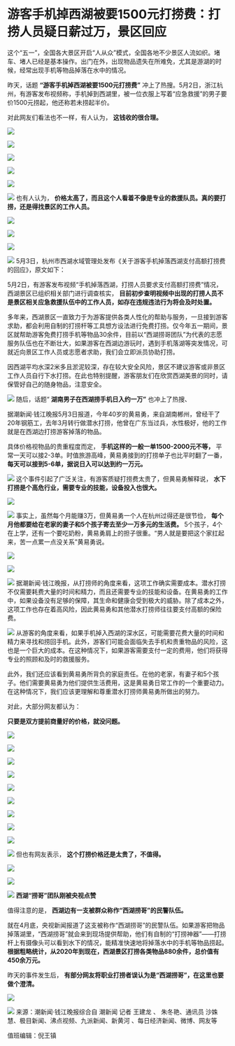 # 游客手机掉西湖被要1500元打捞费：打捞人员疑日薪过万，景区回应

这个“五一”，全国各大景区开启“人从众”模式，全国各地不少景区人流如织。堵车、堵人已经是基本操作。出门在外，出现物品遗失在所难免，尤其是游湖的时候，经常出现手机等物品掉落在水中的情况。

昨天‍，话题 **“游客手机掉西湖被要1500元打捞费”**
冲上了热搜。5月2日，浙江杭州，有游客发布视频称，手机掉到西湖里，被一位衣服上写着“应急救援”的男子要价1500元捞起，他还称若未捞起半价。

对此网友们看法也不一样，有人认为， **这钱收的很合理。**

![](https://inews.gtimg.com/newsapp_bt/0/15788872049/1000)

![](https://inews.gtimg.com/newsapp_bt/0/15788872051/1000)

![](https://inews.gtimg.com/newsapp_bt/0/15788872087/1000)

![](https://inews.gtimg.com/newsapp_bt/0/15788872088/1000)

![](https://inews.gtimg.com/newsapp_bt/0/15788872089/1000)

![](https://inews.gtimg.com/newsapp_bt/0/15788872110/1000)
也有人认为， **价格太高了，而且这个人看着不像是专业的救援队员。真的要打捞，还是得找景区的工作人员。**

![](https://inews.gtimg.com/newsapp_bt/0/15788872111/1000)

![](https://inews.gtimg.com/newsapp_bt/0/15788872112/1000)

![](https://inews.gtimg.com/newsapp_bt/0/15788872140/1000)

![](https://inews.gtimg.com/newsapp_bt/0/15788872141/1000)
5月3日，杭州市西湖水域管理处发布《关于游客手机掉落西湖支付高额打捞费的回应》，原文如下：

5月2日，有游客发布视频“手机掉落西湖，打捞人员要求支付高额打捞费”情况，西湖景区已组织相关部门进行调查核实，
**目前初步查明视频中出现的打捞人员不是景区相关应急救援队伍中的工作人员，如存在违规违法行为将会及时处置。**

多年来，西湖景区一直致力于为游客提供各类人性化的帮助与服务，一旦接到游客求助，都会利用自制的打捞杆等工具想方设法进行免费打捞。仅今年五一期间，景区就帮助游客免费打捞手机等物品30余件，目前以“西湖捞哥团队”为代表的志愿服务队伍也在不断壮大，如果游客在西湖边游玩时，遇到手机落湖等突发情况，可就近向景区工作人员或志愿者求助，我们会立即派员协助打捞。

因西湖平均水深2米多且淤泥较深，存在较大安全风险，景区不建议游客或非景区工作人员自行下水打捞。在此也特别提醒，游客朋友们在欣赏西湖美景的同时，请保管好自己的随身物品，注意安全。

![](https://inews.gtimg.com/newsapp_bt/0/15788872142/1000)
随后，话题“ **湖南男子在西湖捞手机日入约一万”** 也冲上了热搜、

据潮新闻·钱江晚报5月3日报道，今年40岁的黄易勇，来自湖南郴州，曾经干了20年钢筋工，去年3月转行做潜水打捞，他曾在广东当过兵，水性极好，他的工作就是在西湖边打捞游客掉落的物品。

具体价格视物品的贵重程度而定， **手机这样的一般一单1500-2000元不等，**
平常一天可以接2-3单。时值旅游高峰，黄易勇接到的打捞单子也比平时翻了一番， **每天可以接到5-6单，据说日入可以达到约一万元。**

![](https://inews.gtimg.com/newsapp_bt/0/15788688370/1000)
这个事件引起了广泛关注，有游客质疑打捞费太贵了，但黄易勇解释说， **水下打捞是个高危行业，需要专业的技能，设备投入也很大。**

![](https://inews.gtimg.com/newsapp_bt/0/15788688371/1000)

![](https://inews.gtimg.com/newsapp_bt/0/15788688393/1000)
事实上，虽然每个月能赚3万，但黄易勇一个人在杭州过得还是很节俭， **每个月他都要给在老家的妻子和5个孩子寄去至少一万多元的生活费。**
5个孩子，4个在上学，还有一个要吃奶粉，黄易勇肩上的担子很重。“男人就是要把这个家扛起来，苦一点累一点没关系”黄易勇说。

![](https://inews.gtimg.com/newsapp_bt/0/15788688394/1000)

![](https://inews.gtimg.com/newsapp_bt/0/15788872210/1000)

![](https://inews.gtimg.com/newsapp_bt/0/15788872243/1000)
据潮新闻·钱江晚报，从打捞师的角度来看，这项工作确实需要成本。潜水打捞不仅需要耗费大量的时间和精力，而且还需要专业的技能和设备。在黄易勇的工作中，如果设备没有足够的保障，其生命和健康会受到极大的威胁。除了成本之外，这项工作也存在着高风险，因此黄易勇和其他潜水打捞师往往要支付高额的保险费。

![](https://inews.gtimg.com/newsapp_bt/0/15788688489/1000)
从游客的角度来看，如果手机掉入西湖的深水区，可能需要花费大量的时间和精力来寻找和捞回手机。此外，游客们可能会面临失去手机和贵重物品的风险，这也是一个巨大的成本。在这种情况下，如果游客需要支付一定的费用，他们将获得专业的照顾和及时的救援服务。

此外，我们还应该看到黄易勇所背负的家庭责任。在他的老家，有妻子和5个孩子。他们需要黄易勇为他们提供生活费用，这是黄易勇日常工作的一个重要动力。在这种情况下，我们应该更理解和尊重潜水打捞师黄易勇所做出的努力。

对此，大部分网友都认为：‍‍

**只要是双方提前商量好的价格‍‍，就没问题。**

![](https://inews.gtimg.com/newsapp_bt/0/15788872089/1000)

![](https://inews.gtimg.com/newsapp_bt/0/15788872110/1000)

![](https://inews.gtimg.com/newsapp_bt/0/15788872279/1000)

![](https://inews.gtimg.com/newsapp_bt/0/15788872280/1000)

![](https://inews.gtimg.com/newsapp_bt/0/15788872297/1000)

![](https://inews.gtimg.com/newsapp_bt/0/15788872298/1000)

![](https://inews.gtimg.com/newsapp_bt/0/15788872299/1000)

![](https://inews.gtimg.com/newsapp_bt/0/15788872323/1000)

![](https://inews.gtimg.com/newsapp_bt/0/15788872325/1000)

![](https://inews.gtimg.com/newsapp_bt/0/15788872326/1000)
但也有网友表示， **这个打捞价格还是太贵了，不值得。**

![](https://inews.gtimg.com/newsapp_bt/0/15788872352/1000)

![](https://inews.gtimg.com/newsapp_bt/0/15788872353/1000)

![](https://inews.gtimg.com/newsapp_bt/0/15788872354/1000)
**西湖“捞哥”团队刚被央视点赞**

值得注意的是， **西湖边有一支被群众称作“西湖捞哥”的民警队伍。**

就在4月底，央视新闻报道了这支被称作“西湖捞哥”的民警队伍。如果游客把物品掉落湖里，“西湖捞哥”就会来到现场提供帮助，他们有自制的“打捞神器”——打捞杆上有摄像头可以看到水下的情况，能精准快速地将掉落水中的手机等物品捞起。
**根据粗略统计，从2020年到现在，西湖景区打捞各类物品880余件，总价值有450余万元。**

昨天的事件发生后， **有部分网友将职业打捞者误认为是“西湖捞哥”，在这里也要做个澄清。**

![](https://inews.gtimg.com/newsapp_bt/0/15788688562/1000)

![](https://inews.gtimg.com/newsapp_bt/0/15788688563/1000)
来源：潮新闻·钱江晚报综合自 潮新闻 记者 王建龙 、 朱冬艳、通讯员 沙姝慧、极目新闻、沸点视频、九派新闻、新黄河 、每日经济新闻、微博、网友等

值班编辑：倪王镇

